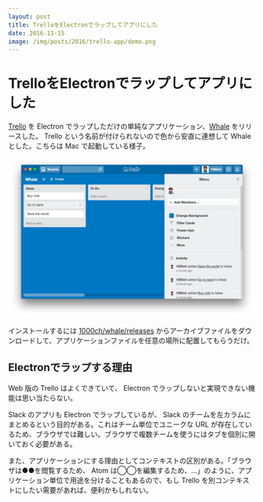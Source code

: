 ```yaml
---
layout: post
title: TrelloをElectronでラップしてアプリにした
date: 2016-11-15
image: /img/posts/2016/trello-app/demo.png
---
```


# TrelloをElectronでラップしてアプリにした

[Trello](https://trello.com/) を Electron でラップしただけの単純なアプリケーション、[Whale](https://github.com/1000ch/whale) をリリースした。 Trello という名前が付けられないので色から安直に連想して Whale とした。こちらは Mac で起動している様子。

![Whale](/img/posts/2016/trello-app/demo.png)

インストールするには [1000ch/whale/releases](https://github.com/1000ch/whale/releases) からアーカイブファイルをダウンロードして、アプリケーションファイルを任意の場所に配置してもらうだけ。

## Electronでラップする理由

Web 版の Trello はよくできていて、 Electron でラップしないと実現できない機能は思い当たらない。

Slack のアプリも Electron でラップしているが、 Slack のチームを左カラムにまとめるという目的がある。これはチーム単位でユニークな URL が存在しているため、ブラウザでは難しい。ブラウザで複数チームを使うにはタブを個別に開いておく必要がある。

また、アプリケーションにする理由としてコンテキストの区別がある。「ブラウザは●●を閲覧するため、 Atom は◯◯を編集するため、…」のように、アプリケーション単位で用途を分けることもあるので、もし Trello を別コンテキストにしたい需要があれば、便利かもしれない。
